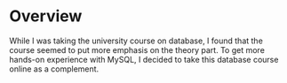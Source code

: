 # Overview
While I was taking the university course on database, I found that the course seemed to put more emphasis on the theory part. To get more hands-on experience with MySQL, I decided to take this database course online as a complement.